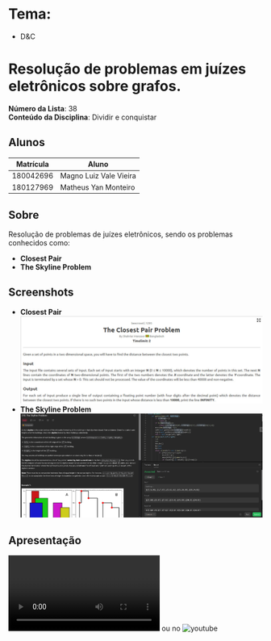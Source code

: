

# Tema:
 - D&C

 

# Resolução de problemas em juízes eletrônicos sobre grafos.

**Número da Lista**: 38<br>
**Conteúdo da Disciplina**: Dividir e conquistar<br>

## Alunos
|Matrícula | Aluno |
| -- | -- |
| 180042696  |  Magno Luiz Vale Vieira |
| 180127969  |  Matheus Yan Monteiro |

## Sobre 
Resolução de problemas de juízes eletrônicos, sendo os problemas conhecidos como: 

- **Closest Pair** <br>
- **The Skyline Problem**<br>



## Screenshots
- **Closest Pair** <br>
![CP](https://github.com/projeto-de-algoritmos/DC_Solucao_problemas/blob/33135905ca6a7fb4754667d679c1abb159a2cbbf/Closest_Pair/enunciadoClosestPair.jpeg)
- **The Skyline Problem** <br>
![TSP](https://github.com/projeto-de-algoritmos/DC_Solucao_problemas/blob/33135905ca6a7fb4754667d679c1abb159a2cbbf/The_Skyline_Problem/theskylineproblem.png)

## Apresentação 
![Apresentação no git](https://github.com/projeto-de-algoritmos/DC_Solucao_problemas/blob/05e2f3e5827b3af59d378983d1493904c5f234d4/apresentacao/Apresenta.mp4) ou no ![youtube](https://youtu.be/KTzt8PR8pl8)